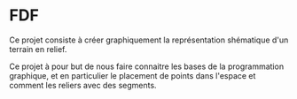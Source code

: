# FDF

Ce projet consiste à créer graphiquement la représentation shématique d'un terrain en relief.

Ce projet à pour but de nous faire connaitre les bases de la programmation graphique, et en particulier le placement de points dans l'espace et comment les reliers avec des segments.
